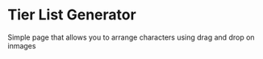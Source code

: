 # Tier List Generator
Simple page that allows you to arrange characters using drag and drop on inmages


